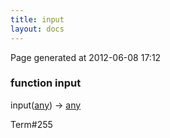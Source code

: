 ```yaml
---
title: input
layout: docs
---
```


<div class="bottom_right_note">Page generated at 2012-06-08 17:12</div>
<h3><span class="minor">function</span> input</h3>

input(<a href="/docs/any.html">any</a>) -> <a href="/docs/any.html">any</a>
<p></p>

<p><span class="extra_minor">Term#255</span></p>
